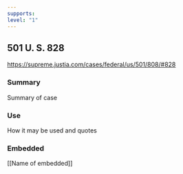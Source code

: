 ```yaml
---
supports: 
level: "1"
---
```

## 501 U. S. 828

https://supreme.justia.com/cases/federal/us/501/808/#828

### Summary

Summary of case

### Use

How it may be used and quotes

### Embedded

[[Name of embedded]]